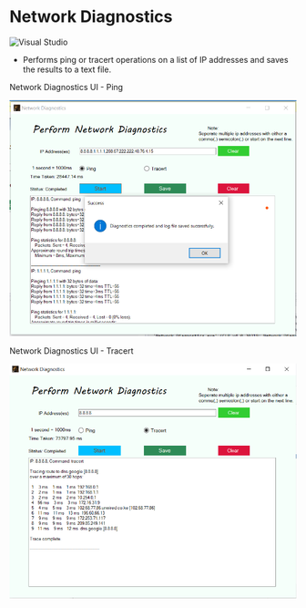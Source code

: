# Network Diagnostics
![Visual Studio](https://img.shields.io/badge/Visual%20Studio-5C2D91.svg?style=for-the-badge&logo=visual-studio&logoColor=white)

- Performs ping or tracert operations on a list of IP addresses and saves the results to a text file.

Network Diagnostics UI - Ping

![Network Diagnostics UI](https://github.com/RadaGathee/RadaGathee/blob/main/networkUi001.png)

Network Diagnostics UI - Tracert

![Network Diagnostics UI](https://github.com/RadaGathee/RadaGathee/blob/main/networkUi-Trace-002.png)
